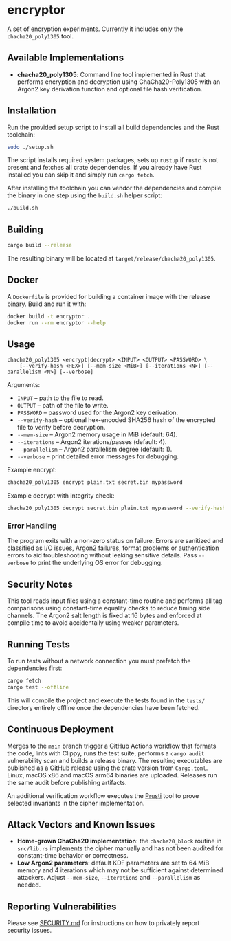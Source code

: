 # encryptor

A set of encryption experiments. Currently it includes only the `chacha20_poly1305` tool.

## Available Implementations

- **chacha20_poly1305**: Command line tool implemented in Rust that performs encryption and decryption using ChaCha20-Poly1305 with an Argon2 key derivation function and optional file hash verification.

## Installation

Run the provided setup script to install all build dependencies and the Rust toolchain:

```bash
sudo ./setup.sh
```

The script installs required system packages, sets up `rustup` if `rustc` is not present and fetches all crate dependencies.
If you already have Rust installed you can skip it and simply run `cargo fetch`.

After installing the toolchain you can vendor the dependencies and compile the binary in one step using the `build.sh` helper script:

```bash
./build.sh
```

## Building

```bash
cargo build --release
```

The resulting binary will be located at `target/release/chacha20_poly1305`.

## Docker

A `Dockerfile` is provided for building a container image with the release binary.
Build and run it with:

```bash
docker build -t encryptor .
docker run --rm encryptor --help
```

## Usage

```
chacha20_poly1305 <encrypt|decrypt> <INPUT> <OUTPUT> <PASSWORD> \
    [--verify-hash <HEX>] [--mem-size <MiB>] [--iterations <N>] [--parallelism <N>] [--verbose]
```

Arguments:

- `INPUT` – path to the file to read.
- `OUTPUT` – path of the file to write.
- `PASSWORD` – password used for the Argon2 key derivation.
- `--verify-hash` – optional hex-encoded SHA256 hash of the encrypted file to verify before decryption.
- `--mem-size` – Argon2 memory usage in MiB (default: 64).
- `--iterations` – Argon2 iterations/passes (default: 4).
- `--parallelism` – Argon2 parallelism degree (default: 1).
- `--verbose` – print detailed error messages for debugging.

Example encrypt:

```bash
chacha20_poly1305 encrypt plain.txt secret.bin mypassword
```

Example decrypt with integrity check:

```bash
chacha20_poly1305 decrypt secret.bin plain.txt mypassword --verify-hash <hash>
```

### Error Handling

The program exits with a non-zero status on failure. Errors are sanitized and
classified as I/O issues, Argon2 failures, format problems or authentication
errors to aid troubleshooting without leaking sensitive details. Pass
`--verbose` to print the underlying OS error for debugging.

## Security Notes

This tool reads input files using a constant-time routine and performs all tag
comparisons using constant-time equality checks to reduce timing side channels.
The Argon2 salt length is fixed at 16 bytes and enforced at compile time to
avoid accidentally using weaker parameters.

## Running Tests

To run tests without a network connection you must prefetch the dependencies
first:

```bash
cargo fetch
cargo test --offline
```

This will compile the project and execute the tests found in the `tests/` directory entirely offline once the dependencies have been fetched.

## Continuous Deployment

Merges to the `main` branch trigger a GitHub Actions workflow that
formats the code, lints with Clippy, runs the test suite, performs a
`cargo audit` vulnerability scan and builds a release binary. The
resulting executables are published as a GitHub release using the crate
version from `Cargo.toml`. Linux, macOS x86 and macOS arm64 binaries are
uploaded. Releases run the same audit before publishing artifacts.

An additional verification workflow executes the [Prusti](https://github.com/viperproject/prusti-dev)
tool to prove selected invariants in the cipher implementation.

## Attack Vectors and Known Issues

- **Home-grown ChaCha20 implementation**: the `chacha20_block` routine in `src/lib.rs` implements the cipher manually and has not been audited for constant-time behavior or correctness.
- **Low Argon2 parameters**: default KDF parameters are set to 64 MiB memory and 4 iterations which may not be sufficient against determined attackers. Adjust `--mem-size`, `--iterations` and `--parallelism` as needed.

## Reporting Vulnerabilities

Please see [SECURITY.md](SECURITY.md) for instructions on how to privately
report security issues.
